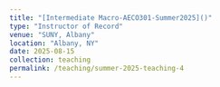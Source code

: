```yaml
---
title: "[Intermediate Macro-AECO301-Summer2025]()"
type: "Instructor of Record"
venue: "SUNY, Albany"
location: "Albany, NY"
date: 2025-08-15
collection: teaching
permalink: /teaching/summer-2025-teaching-4
---
```


